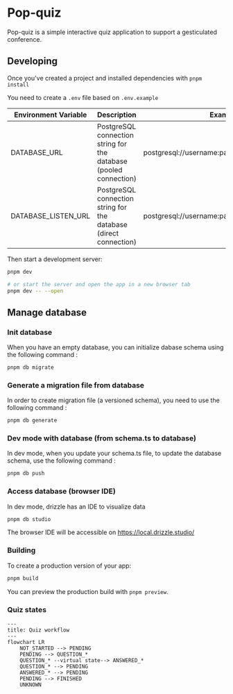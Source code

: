 # Pop-quiz

Pop-quiz is a simple interactive quiz application to support a gesticulated conference.

## Developing

Once you've created a project and installed dependencies with `pnpm install`

You need to create a `.env` file based on `.env.example`

| Environment Variable | Description                                                       | Example                                      |
| -------------------- | ----------------------------------------------------------------- | -------------------------------------------- |
| DATABASE_URL         | PostgreSQL connection string for the database (pooled connection) | postgresql://username:password@host/database |
| DATABASE_LISTEN_URL  | PostgreSQL connection string for the database (direct connection) | postgresql://username:password@host/database |

Then start a development server:

```bash
pnpm dev

# or start the server and open the app in a new browser tab
pnpm dev -- --open
```

## Manage database

### Init database

When you have an empty database, you can initialize dabase schema using the following command :

```bash
pnpm db migrate
```

### Generate a migration file from database

In order to create migration file (a versioned schema), you need to use the following command :

```bash
pnpm db generate
```

### Dev mode with database (from schema.ts to database)

In dev mode, when you update your schema.ts file, to update the database schema, use the following command :

```bash
pnpm db push
```

### Access database (browser IDE)

In dev mode, drizzle has an IDE to visualize data

```bash
pnpm db studio
```

The browser IDE will be accessible on https://local.drizzle.studio/

### Building

To create a production version of your app:

```bash
pnpm build
```

You can preview the production build with `pnpm preview`.

### Quiz states

```mermaid
---
title: Quiz workflow
---
flowchart LR
    NOT_STARTED --> PENDING
    PENDING --> QUESTION_*
    QUESTION_* --virtual state--> ANSWERED_*
    QUESTION_* --> PENDING
    ANSWERED_* --> PENDING
    PENDING --> FINISHED
    UNKNOWN
```
